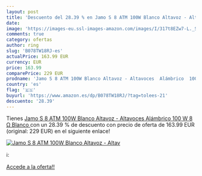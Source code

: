 ```yaml
---
layout: post
title: 'Descuento del 28.39 % en Jamo S 8 ATM 100W Blanco Altavoz - Altav'
date: 
image: 'https://images-eu.ssl-images-amazon.com/images/I/317t8EZw7-L._SL200_.jpg'
comments: true
category: ofertas
author: ring
slug: 'B078TW18RJ-es'
actualPrice: 163.99 EUR
currency: EUR
price: 163.99
comparePrice: 229 EUR
prodname: 'Jamo S 8 ATM 100W Blanco Altavoz - Altavoces  Alámbrico  100 W  8 Ω  Blanco '
country: 'es'
flag: '🇪🇸'
buyurl: 'https://www.amazon.es/dp/B078TW18RJ/?tag=tolees-21'
descuento: '28.39'
---
```


Tienes [Jamo S 8 ATM 100W Blanco Altavoz - Altavoces  Alámbrico  100 W  8 Ω  Blanco ](https://www.amazon.es/dp/B078TW18RJ/?tag=tolees-21) con un 28.39 % de descuento con precio de oferta de 163.99 EUR (original: 229 EUR) en el siguiente enlace!

[![Jamo S 8 ATM 100W Blanco Altavoz - Altav](https://images-eu.ssl-images-amazon.com/images/I/317t8EZw7-L._SL200_.jpg)](https://www.amazon.es/dp/B078TW18RJ/?tag=tolees-21)

ℹ️:


[Accede a la oferta!!](https://www.amazon.es/dp/B078TW18RJ/?tag=tolees-21)
